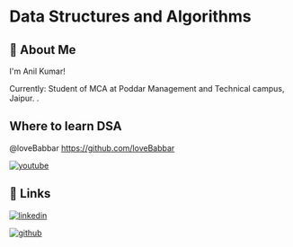 
# Data Structures and Algorithms





## 🚀 About Me
I'm Anil Kumar!

Currently: Student of MCA at Poddar Management and Technical campus, Jaipur.
.


## Where to learn DSA

@loveBabbar <https://github.com/loveBabbar>

[![youtube](https://img.shields.io/badge/youtube-0A66C2?style=for-the-badge&logo=youtube&logoColor=white)](https://bit.ly/3PV1CsT)





## 🔗 Links

[![linkedin](https://img.shields.io/badge/linkedin-0A66C2?style=for-the-badge&logo=linkedin&logoColor=white)](https://www.linkedin.com/in/anilkumarakb/)

[![github](https://img.shields.io/badge/github-1DA1F2?style=for-the-badge&logo=github&logoColor=white)](https://github.com/Anilbishnoi29)

